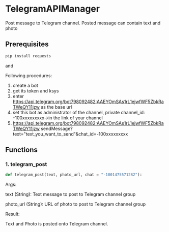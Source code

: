 # TelegramAPIManager

Post message to Telegram channel. Posted message can contain text and photo

## Prerequisites

```bash
pip install requests
```

and

Following procedures:
1. create a bot
2. get its token and ksys
3. enter https://api.telegram.org/bot798092482:AAEYOmSAs1rL1ejwfWF5ZbkRaTWeQY11jzw as the base url
5. set this bot as administrator of the channel, private channel_id: -100xxxxxxxxx->in the link of your channel
4. https://api.telegram.org/bot798092482:AAEYOmSAs1rL1ejwfWF5ZbkRaTWeQY11jzw sendMessage?text="text_you_want_to_send"&chat_id=-100xxxxxxxxx

## Functions 

### 1. telegram_post
```python
def telegram_post(text, photo_url, chat = "-1001475571282"):
```

Args:

text (String): Text message to post to Telegram channel group

photo_url (String): URL of photo to post to Telegram channel group

Result:

Text and Photo is posted onto Telegram channel.